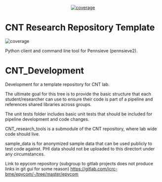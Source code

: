 <p align="center">
    <a href="https://coveralls.io/github/badges/shields">
        <img src="https://img.shields.io/coveralls/github/badges/shields"
            alt="coverage"></a>
</p>

CNT Research Repository Template
================
![coverage](https://img.shields.io/badge/coverage-80%25-yellowgreen)

Python client and command line tool for Pennsieve (pennsieve2).

# CNT_Development
Development for a template repository for CNT lab. 

The ultimate goal for this tree is to provide the basic structure that each student/researcher can use to ensure their code is part of a pipeline and references shared libraries across groups.

The unit tests folder includes basic unit tests that should be included for pipeline development and code changes.

CNT_research_tools is a submodule of the CNT repository, where lab wide code should live.

sample_data is for anonymized sample data that can be used publicly to test code against. PHI data should not be uploaded to this directort under any circumstances.

Link to epycom repository (subgroup to gitlab projects does not produce links in git gui for some reason) 
https://gitlab.com/icrc-bme/epycom/-/tree/master/epycom
